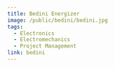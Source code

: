 ```yaml
---
title: Bedini Energizer
image: /public/bedini/bedini.jpg
tags:
  - Electronics
  - Electromechanics
  - Project Management
link: bedini
---
```

